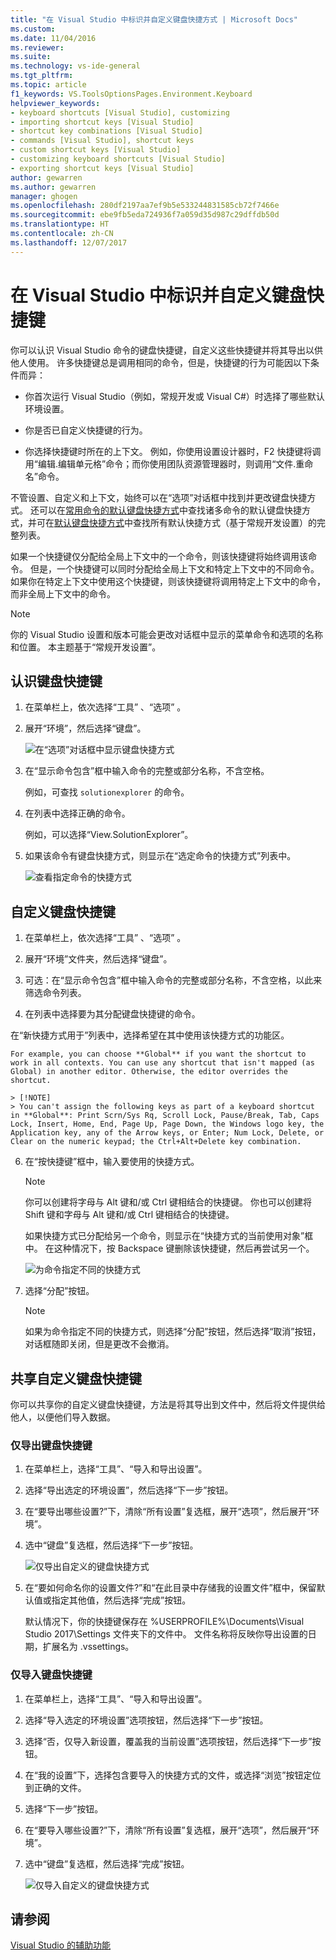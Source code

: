 ```yaml
---
title: "在 Visual Studio 中标识并自定义键盘快捷方式 | Microsoft Docs"
ms.custom: 
ms.date: 11/04/2016
ms.reviewer: 
ms.suite: 
ms.technology: vs-ide-general
ms.tgt_pltfrm: 
ms.topic: article
f1_keywords: VS.ToolsOptionsPages.Environment.Keyboard
helpviewer_keywords:
- keyboard shortcuts [Visual Studio], customizing
- importing shortcut keys [Visual Studio]
- shortcut key combinations [Visual Studio]
- commands [Visual Studio], shortcut keys
- custom shortcut keys [Visual Studio]
- customizing keyboard shortcuts [Visual Studio]
- exporting shortcut keys [Visual Studio]
author: gewarren
ms.author: gewarren
manager: ghogen
ms.openlocfilehash: 280df2197aa7ef9b5e533244831585cb72f7466e
ms.sourcegitcommit: ebe9fb5eda724936f7a059d35d987c29dffdb50d
ms.translationtype: HT
ms.contentlocale: zh-CN
ms.lasthandoff: 12/07/2017
---
```

# <a name="identifying-and-customizing-keyboard-shortcuts-in-visual-studio"></a>在 Visual Studio 中标识并自定义键盘快捷键

你可以认识 Visual Studio 命令的键盘快捷键，自定义这些快捷键并将其导出以供他人使用。 许多快捷键总是调用相同的命令，但是，快捷键的行为可能因以下条件而异：

- 你首次运行 Visual Studio（例如，常规开发或 Visual C#）时选择了哪些默认环境设置。

- 你是否已自定义快捷键的行为。

- 你选择快捷键时所在的上下文。 例如，你使用设置设计器时，F2 快捷键将调用“编辑.编辑单元格”命令；而你使用团队资源管理器时，则调用“文件.重命名”命令。

不管设置、自定义和上下文，始终可以在“选项”对话框中找到并更改键盘快捷方式。 还可以在[常用命令的默认键盘快捷方式](../ide/default-keyboard-shortcuts-for-frequently-used-commands-in-visual-studio.md)中查找诸多命令的默认键盘快捷方式，并可在[默认键盘快捷方式](../ide/default-keyboard-shortcuts-in-visual-studio.md)中查找所有默认快捷方式（基于常规开发设置）的完整列表。

如果一个快捷键仅分配给全局上下文中的一个命令，则该快捷键将始终调用该命令。 但是，一个快捷键可以同时分配给全局上下文和特定上下文中的不同命令。 如果你在特定上下文中使用这个快捷键，则该快捷键将调用特定上下文中的命令，而非全局上下文中的命令。

> [!NOTE]
> 你的 Visual Studio 设置和版本可能会更改对话框中显示的菜单命令和选项的名称和位置。 本主题基于“常规开发设置”。

## <a name="identifying-a-keyboard-shortcut"></a>认识键盘快捷键

1. 在菜单栏上，依次选择“工具” 、“选项” 。

2. 展开“环境”，然后选择“键盘”。

   ![在“选项”对话框中显示键盘快捷方式](../ide/media/optionskeyboard.png "OptionsKeyboard")

3. 在“显示命令包含”框中输入命令的完整或部分名称，不含空格。

   例如，可查找 `solutionexplorer` 的命令。

4. 在列表中选择正确的命令。

    例如，可以选择“View.SolutionExplorer”。

5. 如果该命令有键盘快捷方式，则显示在“选定命令的快捷方式”列表中。

   ![查看指定命令的快捷方式](../ide/media/viewshortcut.png "ViewShortcut")

## <a name="customizing-a-keyboard-shortcut"></a>自定义键盘快捷键

1. 在菜单栏上，依次选择“工具” 、“选项” 。

2. 展开“环境”文件夹，然后选择“键盘”。

3. 可选：在“显示命令包含”框中输入命令的完整或部分名称，不含空格，以此来筛选命令列表。

4. 在列表中选择要为其分配键盘快捷键的命令。

在“新快捷方式用于”列表中，选择希望在其中使用该快捷方式的功能区。

    For example, you can choose **Global** if you want the shortcut to work in all contexts. You can use any shortcut that isn't mapped (as Global) in another editor. Otherwise, the editor overrides the shortcut.

    > [!NOTE]
    > You can't assign the following keys as part of a keyboard shortcut in **Global**: Print Scrn/Sys Rq, Scroll Lock, Pause/Break, Tab, Caps Lock, Insert, Home, End, Page Up, Page Down, the Windows logo key, the Application key, any of the Arrow keys, or Enter; Num Lock, Delete, or Clear on the numeric keypad; the Ctrl+Alt+Delete key combination.

6. 在“按快捷键”框中，输入要使用的快捷方式。

    > [!NOTE]
    > 你可以创建将字母与 Alt 键和/或 Ctrl 键相结合的快捷键。 你也可以创建将 Shift 键和字母与 Alt 键和/或 Ctrl 键相结合的快捷键。

     如果快捷方式已分配给另一个命令，则显示在“快捷方式的当前使用对象”框中。 在这种情况下，按 Backspace 键删除该快捷键，然后再尝试另一个。

    ![为命令指定不同的快捷方式](../ide/media/reassignshortcut.png "ReassignShortcut")

7. 选择“分配”按钮。

    > [!NOTE]
    > 如果为命令指定不同的快捷方式，则选择“分配”按钮，然后选择“取消”按钮，对话框随即关闭，但是更改不会撤消。

## <a name="sharing-custom-keyboard-shortcuts"></a>共享自定义键盘快捷键

你可以共享你的自定义键盘快捷键，方法是将其导出到文件中，然后将文件提供给他人，以便他们导入数据。

### <a name="to-export-only-keyboard-shortcuts"></a>仅导出键盘快捷键

1. 在菜单栏上，选择“工具”、“导入和导出设置”。

2. 选择“导出选定的环境设置”，然后选择“下一步”按钮。

3. 在“要导出哪些设置?”下，清除“所有设置”复选框，展开“选项”，然后展开“环境”。

4. 选中“键盘”复选框，然后选择“下一步”按钮。

    ![仅导出自定义的键盘快捷方式](../ide/media/exportshortcuts.png "ExportShortcuts")

5. 在“要如何命名你的设置文件?”和“在此目录中存储我的设置文件”框中，保留默认值或指定其他值，然后选择“完成”按钮。

    默认情况下，你的快捷键保存在 %USERPROFILE%\Documents\Visual Studio 2017\Settings 文件夹下的文件中。 文件名称将反映你导出设置的日期，扩展名为 .vssettings。

### <a name="to-import-only-keyboard-shortcuts"></a>仅导入键盘快捷键

1. 在菜单栏上，选择“工具”、“导入和导出设置”。

2. 选择“导入选定的环境设置”选项按钮，然后选择“下一步”按钮。

3. 选择“否，仅导入新设置，覆盖我的当前设置”选项按钮，然后选择“下一步”按钮。

4. 在“我的设置”下，选择包含要导入的快捷方式的文件，或选择“浏览”按钮定位到正确的文件。

5. 选择“下一步”按钮。

6.  在“要导入哪些设置?”下，清除“所有设置”复选框，展开“选项”，然后展开“环境”。

7. 选中“键盘”复选框，然后选择“完成”按钮。

    ![仅导入自定义的键盘快捷方式](../ide/media/importshortcuts.png "ImportShortcuts")

## <a name="see-also"></a>请参阅

[Visual Studio 的辅助功能](../ide/reference/accessibility-features-of-visual-studio.md)